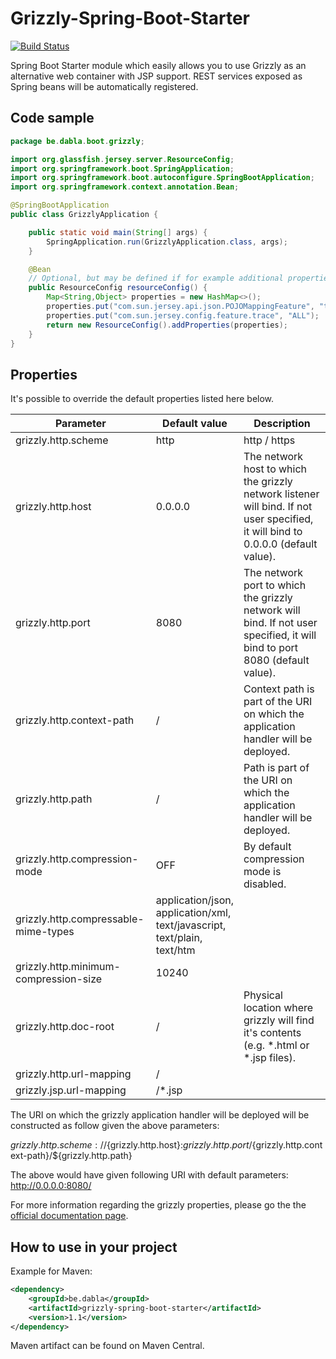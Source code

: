 # Grizzly-Spring-Boot-Starter
[![Build Status](https://travis-ci.org/dabla/grizzly-spring-boot-starter.svg?branch=master)](https://travis-ci.org/dabla/grizzly-spring-boot-starter)

Spring Boot Starter module which easily allows you to use Grizzly as an alternative web container with JSP support.  REST services exposed as Spring beans will be automatically registered.

## Code sample
```java
package be.dabla.boot.grizzly;

import org.glassfish.jersey.server.ResourceConfig;
import org.springframework.boot.SpringApplication;
import org.springframework.boot.autoconfigure.SpringBootApplication;
import org.springframework.context.annotation.Bean;

@SpringBootApplication
public class GrizzlyApplication {

    public static void main(String[] args) {
        SpringApplication.run(GrizzlyApplication.class, args);
    }

    @Bean
    // Optional, but may be defined if for example additional properties like shown here below have to be passed.
    public ResourceConfig resourceConfig() {
        Map<String,Object> properties = new HashMap<>();
        properties.put("com.sun.jersey.api.json.POJOMappingFeature", "true");
        properties.put("com.sun.jersey.config.feature.trace", "ALL");
        return new ResourceConfig().addProperties(properties);
    }
}
```

## Properties

It's possible to override the default properties listed here below.

| Parameter | Default value | Description |
| --- | --- | --- |
| grizzly.http.scheme                  | http | http / https |
| grizzly.http.host                    | 0.0.0.0 | The network host to which the grizzly network listener will bind. If not user specified, it will bind to 0.0.0.0 (default value). |
| grizzly.http.port                    | 8080 | The network port to which the grizzly network will bind. If not user specified, it will bind to port 8080 (default value). |
| grizzly.http.context-path            | / | Context path is part of the URI on which the application handler will be deployed. |
| grizzly.http.path                    | / | Path is part of the URI on which the application handler will be deployed. |
| grizzly.http.compression-mode        | OFF | By default compression mode is disabled. |
| grizzly.http.compressable-mime-types | application/json,<br/>application/xml,<br/>text/javascript,<br/>text/plain,<br/>text/htm | |
| grizzly.http.minimum-compression-size| 10240 | |
| grizzly.http.doc-root                | / | Physical location where grizzly will find it's contents (e.g. *.html or *.jsp files). |
| grizzly.http.url-mapping             | / | |
| grizzly.jsp.url-mapping              | /*.jsp | |

The URI on which the grizzly application handler will be deployed will be constructed as follow given the above parameters:

${grizzly.http.scheme}://${grizzly.http.host}:${grizzly.http.port}/${grizzly.http.context-path}/${grizzly.http.path}

The above would have given following URI with default parameters: http://0.0.0.0:8080/

For more information regarding the grizzly properties, please go the the [official documentation page](https://javaee.github.io/grizzly/httpserverframework.html).

## How to use in your project

Example for Maven:
```xml
<dependency>
    <groupId>be.dabla</groupId>
    <artifactId>grizzly-spring-boot-starter</artifactId>
    <version>1.1</version>
</dependency>
```
Maven artifact can be found on Maven Central.
